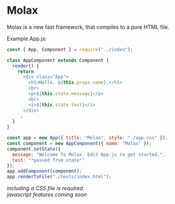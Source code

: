 # Molax
Molax is a new fast framework, that compiles to a pure HTML file.

Example App.js: 
```js
const { App, Component } = require("../index");

class AppComponent extends Component {
  render() {
    return `
      <div class="App">
        <h1>Hello, ${this.props.name}.</h1>
        <br>
        <p>${this.state.message}</p>
        <br>
        <i>${this.state.test}</i>
      </div>
    `;
  }
}

const app = new App({ title: "Molax", style: "./app.css" });
const component = new AppComponent({ name: "Molax" });
component.setState({
  message: "Welcome To Molax. Edit App.js to get started.",
  test: "*passed from state*"
});
app.addComponent(component);
app.renderToFile("./tests/index.html");
```

*including a CSS file is required.*
<br>
*javascript features coming soon*